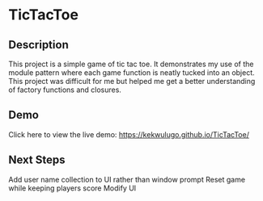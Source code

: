 # TicTacToe

## Description
This project is a simple game of tic tac toe. It demonstrates my use of the module pattern where each game function is neatly tucked into an object. This project was difficult for me but helped me get a better understanding of factory functions and closures.

## Demo
Click here to view the live demo: https://kekwulugo.github.io/TicTacToe/

## Next Steps
Add user name collection to UI rather than window prompt
Reset game while keeping players score
Modify UI

